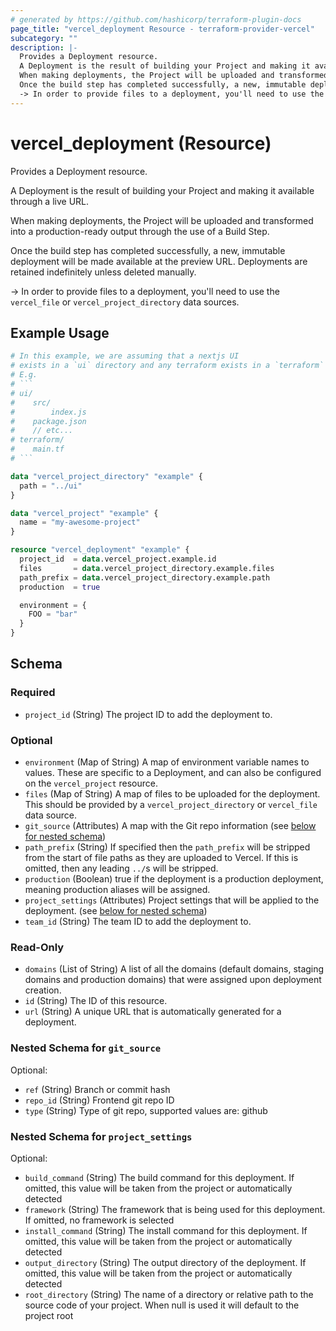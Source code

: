 ```yaml
---
# generated by https://github.com/hashicorp/terraform-plugin-docs
page_title: "vercel_deployment Resource - terraform-provider-vercel"
subcategory: ""
description: |-
  Provides a Deployment resource.
  A Deployment is the result of building your Project and making it available through a live URL.
  When making deployments, the Project will be uploaded and transformed into a production-ready output through the use of a Build Step.
  Once the build step has completed successfully, a new, immutable deployment will be made available at the preview URL. Deployments are retained indefinitely unless deleted manually.
  -> In order to provide files to a deployment, you'll need to use the vercel_file or vercel_project_directory data sources.
---
```


# vercel_deployment (Resource)

Provides a Deployment resource.

A Deployment is the result of building your Project and making it available through a live URL.

When making deployments, the Project will be uploaded and transformed into a production-ready output through the use of a Build Step.

Once the build step has completed successfully, a new, immutable deployment will be made available at the preview URL. Deployments are retained indefinitely unless deleted manually.

-> In order to provide files to a deployment, you'll need to use the `vercel_file` or `vercel_project_directory` data sources.

## Example Usage

```terraform
# In this example, we are assuming that a nextjs UI
# exists in a `ui` directory and any terraform exists in a `terraform` directory.
# E.g.
# ```
# ui/
#    src/
#        index.js
#    package.json
#    // etc...
# terraform/
#    main.tf
# ```

data "vercel_project_directory" "example" {
  path = "../ui"
}

data "vercel_project" "example" {
  name = "my-awesome-project"
}

resource "vercel_deployment" "example" {
  project_id  = data.vercel_project.example.id
  files       = data.vercel_project_directory.example.files
  path_prefix = data.vercel_project_directory.example.path
  production  = true

  environment = {
    FOO = "bar"
  }
}
```

<!-- schema generated by tfplugindocs -->
## Schema

### Required

- `project_id` (String) The project ID to add the deployment to.

### Optional

- `environment` (Map of String) A map of environment variable names to values. These are specific to a Deployment, and can also be configured on the `vercel_project` resource.
- `files` (Map of String) A map of files to be uploaded for the deployment. This should be provided by a `vercel_project_directory` or `vercel_file` data source.
- `git_source` (Attributes) A map with the Git repo information (see [below for nested schema](#nestedatt--git_source))
- `path_prefix` (String) If specified then the `path_prefix` will be stripped from the start of file paths as they are uploaded to Vercel. If this is omitted, then any leading `../`s will be stripped.
- `production` (Boolean) true if the deployment is a production deployment, meaning production aliases will be assigned.
- `project_settings` (Attributes) Project settings that will be applied to the deployment. (see [below for nested schema](#nestedatt--project_settings))
- `team_id` (String) The team ID to add the deployment to.

### Read-Only

- `domains` (List of String) A list of all the domains (default domains, staging domains and production domains) that were assigned upon deployment creation.
- `id` (String) The ID of this resource.
- `url` (String) A unique URL that is automatically generated for a deployment.

<a id="nestedatt--git_source"></a>
### Nested Schema for `git_source`

Optional:

- `ref` (String) Branch or commit hash
- `repo_id` (String) Frontend git repo ID
- `type` (String) Type of git repo, supported values are: github


<a id="nestedatt--project_settings"></a>
### Nested Schema for `project_settings`

Optional:

- `build_command` (String) The build command for this deployment. If omitted, this value will be taken from the project or automatically detected
- `framework` (String) The framework that is being used for this deployment. If omitted, no framework is selected
- `install_command` (String) The install command for this deployment. If omitted, this value will be taken from the project or automatically detected
- `output_directory` (String) The output directory of the deployment. If omitted, this value will be taken from the project or automatically detected
- `root_directory` (String) The name of a directory or relative path to the source code of your project. When null is used it will default to the project root


